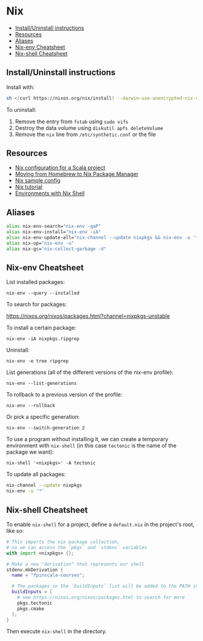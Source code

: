 # Nix

<!-- toc -->

- [Install/Uninstall instructions](#installuninstall-instructions)
- [Resources](#resources)
- [Aliases](#aliases)
- [Nix-env Cheatsheet](#nix-env-cheatsheet)
- [Nix-shell Cheatsheet](#nix-shell-cheatsheet)

<!-- tocstop -->

## Install/Uninstall instructions

Install with:

``` sh
sh <(curl https://nixos.org/nix/install) --darwin-use-unencrypted-nix-store-volume
```

To uninstall:

1. Remove the entry from `fstab` using `sudo vifs`
2. Destroy the data volume using `diskutil apfs deleteVolume`
3. Remove the `nix` line from `/etc/synthetic.conf` or the file

## Resources

- [Nix configuration for a Scala project](https://github.com/functional-streams-for-scala/fs2/blob/main/shell.nix)
- [Moving from Homebrew to Nix Package Manager](https://www.softinio.com/post/moving-from-homebrew-to-nix-package-manager/)
- [Nix sample config](https://github.com/gvolpe/nix-config)
- [Nix tutorial](https://nix-tutorial.gitlabpages.inria.fr/nix-tutorial/index.html)
- [Environments with Nix Shell](https://github.com/samdroid-apps/nix-articles)

## Aliases

``` sh
alias nix-env-search="nix-env -qaP"
alias nix-env-install="nix-env -iA"
alias nix-env-update-all="nix-channel --update nixpkgs && nix-env -u '*'"
alias nix-up="nix-env -u"
alias nix-gc="nix-collect-garbage -d"
```

## Nix-env Cheatsheet

List installed packages:

```
nix-env --query --installed
```

To search for packages:

https://nixos.org/nixos/packages.html?channel=nixpkgs-unstable

To install a certain package:

```
nix-env -iA nixpkgs.ripgrep
```

Uninstall:

```
nix-env -e tree ripgrep
```

List generations (all of the different versions of the nix-env profile):

```
nix-env --list-generations
```

To rollback to a previous version of the profile:

```
nix-env --rollback
```

Or pick a specific generation:

```
nix-env --switch-generation 2
```

To use a program without installing it, we can create a temporary
environment with `nix-shell` (in this case `tectonic` is the name of
the package we want):

```
nix-shell '<nixpkgs>' -A tectonic
```

To update all packages:

``` sh
nix-channel --update nixpkgs
nix-env -u '*'
```

## Nix-shell Cheatsheet

To enable `nix-shell` for a project, define a `default.nix` in the project's root, like so:

``` nix
# This imports the nix package collection,
# so we can access the `pkgs` and `stdenv` variables
with import <nixpkgs> {};

# Make a new "derivation" that represents our shell
stdenv.mkDerivation {
  name = "fpinscala-courses";

  # The packages in the `buildInputs` list will be added to the PATH in our shell
  buildInputs = [
    # see https://nixos.org/nixos/packages.html to search for more
    pkgs.tectonic
    pkgs.cmake
  ];
}
```

Then execute `nix-shell` in the directory.
